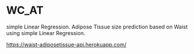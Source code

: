 # WC_AT
simple Linear Regression. Adipose Tissue size prediction based on Waist using simple Linear Regression.

https://waist-adiposetissue-api.herokuapp.com/
